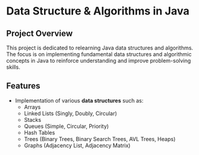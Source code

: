 # Data Structure & Algorithms in Java

## Project Overview
This project is dedicated to relearning Java data structures and algorithms. The focus is on implementing fundamental data structures and algorithmic concepts in Java to reinforce understanding and improve problem-solving skills.

## Features
- Implementation of various **data structures** such as:
  - Arrays
  - Linked Lists (Singly, Doubly, Circular)
  - Stacks
  - Queues (Simple, Circular, Priority)
  - Hash Tables
  - Trees (Binary Trees, Binary Search Trees, AVL Trees, Heaps)
  - Graphs (Adjacency List, Adjacency Matrix)
